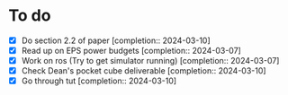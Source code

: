 # To do

- [x] Do section 2.2 of paper  [completion:: 2024-03-10]
- [x] Read up on EPS power budgets  [completion:: 2024-03-07]
- [x] Work on ros (Try to get simulator running)  [completion:: 2024-03-07]
- [x] Check Dean's pocket cube deliverable  [completion:: 2024-03-10]
- [x] Go through tut  [completion:: 2024-03-10]